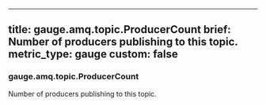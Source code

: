 
---
title: gauge.amq.topic.ProducerCount
brief: Number of producers publishing to this topic.
metric_type: gauge
custom: false
---
### gauge.amq.topic.ProducerCount

Number of producers publishing to this topic.
